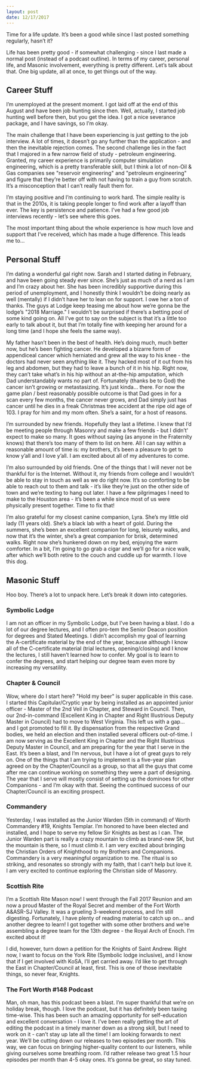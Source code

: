 ```yaml
---
layout: post
date: 12/17/2017
---
```

Time for a life update. It’s been a good while since I last posted something regularly, hasn’t it?

Life has been pretty good - if somewhat challenging - since I last made a normal post (instead of a podcast outline). In terms of my career, personal life, and Masonic involvement, everything is pretty different. Let’s talk about that. One big update, all at once, to get things out of the way.

## Career Stuff

I’m unemployed at the present moment. I got laid off at the end of this August and have been job hunting since then. Well, actually, I started job hunting well before then, but you get the idea. I got a nice severance package, and I have savings, so I’m okay.

The main challenge that I have been experiencing is just getting to the job interview. A lot of times, it doesn’t go any further than the application - and then the inevitable rejection comes. The second challenge lies in the fact that I majored in a few narrow field of study - petroleum engineering. Granted, my career experience is primarily computer simulation engineering, which is a pretty transferable skill, but I think a lot of non-Oil & Gas companies see "reservoir engineering" and "petroleum engineering" and figure that they’re better off with not having to train a guy from scratch. It’s a misconception that I can’t really fault them for.

I’m staying positive and I’m continuing to work hard. The simple reality is that in the 2010s, it is taking people longer to find work after a layoff than ever. The key is persistence and patience. I’ve had a few good job interviews recently - let’s see where this goes.

The most important thing about the whole experience is how much love and support that I’ve received, which has made a huge difference. This leads me to...

## Personal Stuff

I’m dating a wonderful gal right now. Sarah and I started dating in February, and have been going steady ever since. She’s just as much of a nerd as I am and I’m crazy about her. She has been incredibly supportive during this period of unemployment, and I honestly think I wouldn’t be doing nearly as well (mentally) if I didn’t have her to lean on for support. I owe her a ton of thanks. The guys at Lodge keep teasing me about how we’re gonna be the lodge’s "2018 Marriage." I wouldn’t be surprised if there’s a betting pool of some kind going on. All I’ve got to say on the subject is that it’s a little too early to talk about it, but that I’m totally fine with keeping her around for a long time (and I hope she feels the same way).

My father hasn’t been in the best of health. He’s doing much, much better now, but he’s been fighting cancer. He developed a bizarre form of appendiceal cancer which herniated and grew all the way to his knee - the doctors had never seen anything like it. They hacked most of it out from his leg and abdomen, but they had to leave a bunch of it in his hip. Right now, they can’t take what’s in his hip without an at-the-hip amputation, which Dad understandably wants no part of. Fortunately (thanks be to God) the cancer isn’t growing or metastasizing. It’s just kinda…​ there. For now the game plan / best reasonably possible outcome is that Dad goes in for a scan every few months, the cancer never grows, and Dad simply just has cancer until he dies in a freak Christmas tree accident at the ripe old age of 103. I pray for him and my mom often. She’s a saint, for a host of reasons.

I’m surrounded by new friends. Hopefully they last a lifetime. I knew that I’d be meeting people through Masonry and make a few friends - but I didn’t' expect to make so many. It goes without saying (as anyone in the Fraternity knows) that there’s too many of them to list on here. All I can say within a reasonable amount of time is: my brothers, it’s been a pleasure to get to know y’all and I love y’all. I am excited about all of my adventures to come.

I’m also surrounded by old friends. One of the things that I will never not be thankful for is the Internet. Without it, my friends from college and I wouldn’t be able to stay in touch as well as we do right now. It’s so comforting to be able to reach out to them and talk - it’s like they’re just on the other side of town and we’re texting to hang out later. I have a few pilgrimages I need to make to the Houston area - it’s been a while since most of us were physically present together. Time to fix that!

I’m also grateful for my closest canine companion, Lyra. She’s my little old lady (11 years old). She’s a black lab with a heart of gold. During the summers, she’s been an excellent companion for long, leisurely walks, and now that it’s the winter, she’s a great companion for brisk, determined walks. Right now she’s hunkered down on my bed, enjoying the warm comforter. In a bit, I’m going to go grab a cigar and we’ll go for a nice walk, after which we’ll both retire to the couch and cuddle up for warmth. I love this dog.

## Masonic Stuff

Hoo boy. There’s a lot to unpack here. Let’s break it down into categories.

### Symbolic Lodge

I am not an officer in my Symbolic Lodge, but I’ve been having a blast. I do a lot of our degree lectures, and I often pro-tem the Senior Deacon position for degrees and Stated Meetings. I didn’t accomplish my goal of learning the A-certificate material by the end of the year, because although I know all of the C-certificate material (trial lectures, opening/closing) and I know the lectures, I still haven’t learned how to confer. My goal is to learn to confer the degrees, and start helping our degree team even more by increasing my versatility.

### Chapter & Council

Wow, where do I start here? "Hold my beer" is super applicable in this case. I started this Capitular/Cryptic year by being installed as an appointed junior officer - Master of the 2nd Veil in Chapter, and Steward in Council. Then, our 2nd-in-command (Excellent King in Chapter and Right Illustrious Deputy Master in Council) had to move to West Virginia. This left us with a gap…​ and I got promoted to fill it. By dispensation from the respective Grand bodies, we held an election and then installed several officers out-of-time. I am now serving as the Excellent King in Chapter and the Right Illustrious Deputy Master in Council, and am preparing for the year that I serve in the East. It’s been a blast, and I’m nervous, but I have a lot of great guys to rely on. One of the things that I am trying to implement is a five-year plan agreed on by the Chapter/Council as a group, so that all the guys that come after me can continue working on something they were a part of designing. The year that I serve will mostly consist of setting up the dominoes for other Companions - and I’m okay with that. Seeing the continued success of our Chapter/Council is an exciting prospect.

### Commandery

Yesterday, I was installed as the Junior Warden (5th in command) of Worth Commandery #19, Knights Templar. I’m honored to have been elected and installed, and I hope to serve my fellow Sir Knights as best as I can. The Junior Warden part is really a crazy mountain to climb as brand-new SK, but the mountain is there, so I must climb it. I am very excited about bringing the Christian Orders of Knighthood to my Brothers and Companions. Commandery is a very meaningful organization to me. The ritual is so striking, and resonates so strongly with my faith, that I can’t help but love it. I am very excited to continue exploring the Christian side of Masonry.

### Scottish Rite

I’m a Scottish Rite Mason now! I went through the Fall 2017 Reunion and am now a proud Master of the Royal Secret and member of the Fort Worth A&ASR-SJ Valley. It was a grueling 3-weekend process, and I’m still digesting. Fortunately, I have plenty of reading material to catch up on... and another degree to learn! I got together with some other brothers and we’re assembling a degree team for the 13th degree - the Royal Arch of Enoch. I’m excited about it!

I did, however, turn down a petition for the Knights of Saint Andrew. Right now, I want to focus on the York Rite (Symbolic lodge inclusive), and I know that if I get involved with KoSA, I’ll get carried away. I’d like to get through the East in Chapter/Council at least, first. This is one of those inevitable things, so never fear, Knights.

### The Fort Worth #148 Podcast

Man, oh man, has this podcast been a blast. I’m super thankful that we’re on holiday break, though. I love the podcast, but it has definitely been taxing time-wise. This has been such an amazing opportunity for self-education and excellent conversation - I love it. I’ve been really getting the art of editing the podcast in a timely manner down as a strong skill, but I need to work on it - can’t stay up late all the time! I am looking forwards to next year. We’ll be cutting down our releases to two episodes per month. This way, we can focus on bringing higher-quality content to our listeners, while giving ourselves some breathing room. I’d rather release two great 1.5 hour episodes per month than 4-5 okay ones. It’s gonna be great, so stay tuned.
